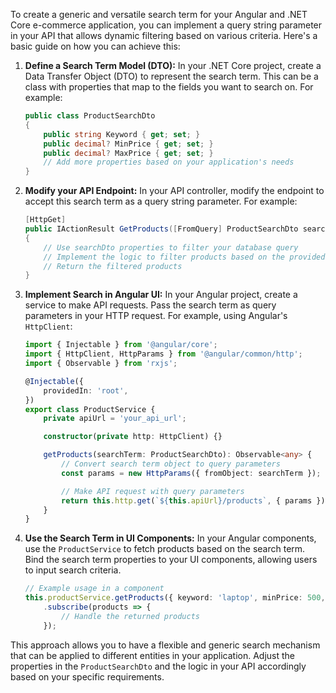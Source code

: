 To create a generic and versatile search term for your Angular and .NET Core e-commerce application, you can implement a query string parameter in your API that allows dynamic filtering based on various criteria. Here's a basic guide on how you can achieve this:

1. **Define a Search Term Model (DTO):**
   In your .NET Core project, create a Data Transfer Object (DTO) to represent the search term. This can be a class with properties that map to the fields you want to search on. For example:

   ```csharp
   public class ProductSearchDto
   {
       public string Keyword { get; set; }
       public decimal? MinPrice { get; set; }
       public decimal? MaxPrice { get; set; }
       // Add more properties based on your application's needs
   }
   ```

2. **Modify your API Endpoint:**
   In your API controller, modify the endpoint to accept this search term as a query string parameter. For example:

   ```csharp
   [HttpGet]
   public IActionResult GetProducts([FromQuery] ProductSearchDto searchDto)
   {
       // Use searchDto properties to filter your database query
       // Implement the logic to filter products based on the provided criteria
       // Return the filtered products
   }
   ```

3. **Implement Search in Angular UI:**
   In your Angular project, create a service to make API requests. Pass the search term as query parameters in your HTTP request. For example, using Angular's `HttpClient`:

   ```typescript
   import { Injectable } from '@angular/core';
   import { HttpClient, HttpParams } from '@angular/common/http';
   import { Observable } from 'rxjs';

   @Injectable({
       providedIn: 'root',
   })
   export class ProductService {
       private apiUrl = 'your_api_url';

       constructor(private http: HttpClient) {}

       getProducts(searchTerm: ProductSearchDto): Observable<any> {
           // Convert search term object to query parameters
           const params = new HttpParams({ fromObject: searchTerm });

           // Make API request with query parameters
           return this.http.get(`${this.apiUrl}/products`, { params });
       }
   }
   ```

4. **Use the Search Term in UI Components:**
   In your Angular components, use the `ProductService` to fetch products based on the search term. Bind the search term properties to your UI components, allowing users to input search criteria.

   ```typescript
   // Example usage in a component
   this.productService.getProducts({ keyword: 'laptop', minPrice: 500, maxPrice: 1500 })
       .subscribe(products => {
           // Handle the returned products
       });
   ```

This approach allows you to have a flexible and generic search mechanism that can be applied to different entities in your application. Adjust the properties in the `ProductSearchDto` and the logic in your API accordingly based on your specific requirements.